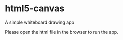 # html5-canvas
A simple whiteboard drawing app

Please open the html file in the browser to run the app.